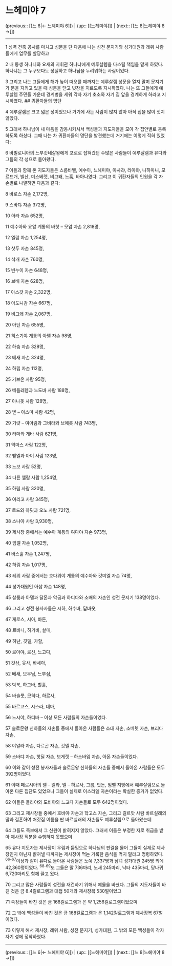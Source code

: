 # 느헤미야 7

(previous:: [[느 6|← 느헤미야 6]]) | (up:: [[느헤미야]]) | (next:: [[느 8|느헤미야 8 →]])

***




1 
성벽 건축 공사를 마치고 성문을 단 다음에 나는 성전 문지기와 성가대원과 레위 사람들에게 업무를 할당하고 



2 
내 동생 하나니와 요새의 지휘관 하나냐에게 예루살렘을 다스릴 책임을 맡게 하였다. 하나냐는 그 누구보다도 성실하고 하나님을 두려워하는 사람이었다. 



3 
그리고 나는 그들에게 해가 높이 떠오를 때까지는 예루살렘 성문을 열지 말며 문지기가 문을 지키고 있을 때 성문을 닫고 빗장을 지르도록 지시하였다. 나는 또 그들에게 예루살렘 주민들 가운데 경계병을 세워 각자 자기 초소와 자기 집 앞을 경계하게 하라고 지시하였다. ## 귀환자들의 명단 



4 
예루살렘은 크고 넓은 성이었으나 거기에 사는 사람이 많지 않아 아직 집을 많이 짓지 않았다. 



5 
그래서 하나님이 내 마음을 감동시키셔서 백성들과 지도자들을 모아 각 집안별로 등록하도록 하셨다. 그때 나는 차 귀환자들의 명단을 발견했는데 거기에는 이렇게 적혀 있었다: 



6 
바빌로니아의 느부갓네살왕에게 포로로 잡혀갔던 수많은 사람들이 예루살렘과 유다와 그들의 각 성으로 돌아왔다. 



7 
이들과 함께 온 지도자들은 스룹바벨, 예수아, 느헤미야, 아사랴, 라아먀, 나하마니, 모르드개, 빌산, 미스베렛, 비그왜, 느훔, 바아나였다. 그리고 이 귀환자들의 인원을 각 자손별로 나열하면 다음과 같다: 



8 
바로스 자손 2,172명, 



9 
스바댜 자손 372명, 



10 
아라 자손 652명, 



11 
예수아와 요압 계통의 바핫 – 모압 자손 2,818명, 



12 
엘람 자손 1,254명, 



13 
삿두 자손 845명, 



14 
삭개 자손 760명, 



15 
빈누이 자손 648명, 



16 
브배 자손 628명, 



17 
아스갓 자손 2,322명, 



18 
아도니감 자손 667명, 



19 
비그왜 자손 2,067명, 



20 
아딘 자손 655명, 



21 
히스기야 계통의 아델 자손 98명, 



22 
하숨 자손 328명, 



23 
베새 자손 324명, 



24 
하립 자손 112명, 



25 
기브온 사람 95명, 



26 
베들레헴과 느도바 사람 188명, 



27 
아나돗 사람 128명, 



28 
벧 – 아스마 사람 42명, 



29 
기럇 – 여아림과 그비라와 브에롯 사람 743명, 



30 
라마와 게바 사람 621명, 



31 
믹마스 사람 122명, 



32 
벧엘과 아이 사람 123명, 



33 
느보 사람 52명, 



34 
다른 엘람 사람 1,254명, 



35 
하림 사람 320명, 



36 
여리고 사람 345명, 



37 
로드와 하딧과 오노 사람 721명, 



38 
스나아 사람 3,930명, 



39 
제사장 중에서는 예수아 계통의 여다야 자손 973명, 



40 
임멜 자손 1,052명, 



41 
바스훌 자손 1,247명, 



42 
하림 자손 1,017명, 



43 
레위 사람 중에서는 호다위야 계통의 예수아와 갓미엘 자손 74명, 



44 
성가대원인 아삽 자손 148명, 



45 
살룸과 아델과 달몬과 악굽과 하디다와 소배의 자손인 성전 문지기 138명이었다. 



46 
그리고 성전 봉사자들은 시하, 하수바, 답바옷, 



47 
게로스, 시아, 바돈, 



48 
르바나, 하가바, 살매, 



49 
하난, 깃델, 가할, 



50 
르아야, 르신, 느고다, 



51 
갓삼, 웃사, 바세아, 



52 
베새, 므우님, 느부심, 



53 
박북, 하그바, 할훌, 



54 
바슬룻, 므히다, 하르사, 



55 
바르고스, 시스라, 데마, 



56 
느시야, 하디바 – 이상 모든 사람들의 자손들이었다. 



57 
솔로몬왕 신하들의 자손들 중에서 돌아온 사람들은 소대 자손, 소베렛 자손, 브리다 자손, 



58 
야알라 자손, 다르곤 자손, 깃델 자손, 



59 
스바댜 자손, 핫딜 자손, 보게렛 – 하스바임 자손, 아몬 자손들이었다. 



60 
이와 같이 성전 봉사자들과 솔로몬왕 신하들의 자손들 중에서 돌아온 사람들은 모두 392명이었다. 



61 
이때 페르시아의 델 – 멜라, 델 – 하르사, 그룹, 앗돈, 임멜 지방에서 예루살렘으로 돌아온 다른 집단도 있었으나 그들이 실제로 이스라엘 자손이라는 확실한 증거가 없었다. 



62 
이들은 들라야와 도비야와 느고다 자손들로 모두 642명이었다. 



63 
그리고 제사장들 중에서 호바야 자손과 학고스 자손, 그리고 길르앗 사람 바르실래의 딸과 결혼하여 처갓집 이름을 딴 바르실래의 자손들도 예루살렘으로 돌아왔는데 



64 
그들도 족보에서 그 신원이 밝혀지지 않았다. 그래서 이들은 부정한 자로 취급을 받아 제사장 직분을 수행하지 못했으며 



65 
유다 지도자는 제사장이 우림과 둠밈으로 하나님의 판결을 물어 그들이 실제로 제사장인지 아닌지 밝혀낼 때까지는 제사장이 먹는 거룩한 음식을 먹지 말라고 명령하였다. <sup class="versenum">66-67</sup>이상과 같이 유다로 돌아온 사람들은 노예 7,337명과 남녀 성가대원 245명 외에 42,360명이었다. <sup class="versenum">68-69</sup>또 그들은 말 736마리, 노새 245마리, 낙타 435마리, 당나귀 6,720마리도 함께 끌고 왔다. 



70 
그리고 많은 사람들이 성전을 재건하기 위해서 예물을 바쳤다. 그들의 지도자들이 바친 것은 금 8.4킬로그램과 대접 50개와 제사장복 530벌이었고 



71 
족장들이 바친 것은 금 168킬로그램과 은 약 1,256킬로그램이었으며 



72 
그 밖에 백성들이 바친 것은 금 168킬로그램과 은 1,142킬로그램과 제사장복 67벌이었다. 



73 
이렇게 해서 제사장, 레위 사람, 성전 문지기, 성가대원, 그 밖의 모든 백성들이 각자 자기 성에 정착하였다.

***

(previous:: [[느 6|← 느헤미야 6]]) | (up:: [[느헤미야]]) | (next:: [[느 8|느헤미야 8 →]])
